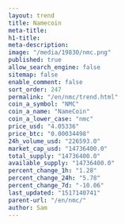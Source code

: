 ```yaml
---
layout: trend
title: Namecoin
meta-title: 
h1-title: 
meta-description: 
image: "/media/19830/nmc.png"
published: true
allow_search_engine: false
sitemap: false
enable_comment: false
sort_order: 247
permalink: "/en/nmc/trend.html"
coin_a_symbol: "NMC"
coin_a_name: "NameCoin"
coin_a_lower_case: "nmc"
price_usd: "4.05336"
price_btc: "0.00034498"
24h_volume_usd: "226593.0"
market_cap_usd: "14736400.0"
total_supply: "14736400.0"
available_supply: "14736400.0"
percent_change_1h: "1.28"
percent_change_24h: "5.78"
percent_change_7d: "-10.06"
last_updated: "1517140741"
parent-url: "/en/nmc/"
author: Sam
---
```


